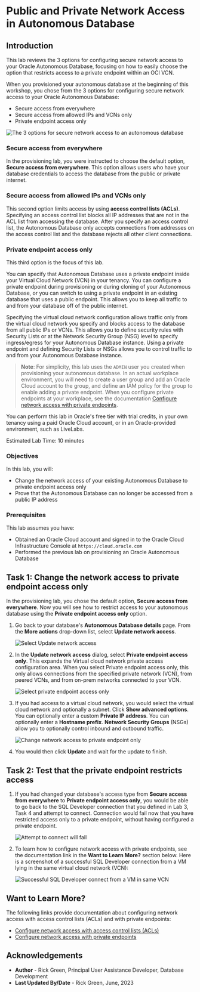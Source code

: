 # Public and Private Network Access in Autonomous Database

## Introduction

This lab reviews the 3 options for configuring secure network access to your Oracle Autonomous Database, focusing on how to easily choose the option that restricts access to a private endpoint within an OCI VCN.

When you provisioned your autonomous database at the beginning of this workshop, you chose from the 3 options for configuring secure network access to your Oracle Autonomous Database:
* Secure access from everywhere
* Secure access from allowed IPs and VCNs only
* Private endpoint access only

![The 3 options for secure network access to an autonomous database](./images/three-options-network-access.png " ")

### **Secure access from everywhere**
In the provisioning lab, you were instructed to choose the default option, **Secure access from everywhere**. This option allows users who have your database credentials to access the database from the public or private internet.

### **Secure access from allowed IPs and VCNs only**
This second option limits access by using **access control lists (ACLs)**. Specifying an access control list blocks all IP addresses that are not in the ACL list from accessing the database. After you specify an access control list, the Autonomous Database only accepts connections from addresses on the access control list and the database rejects all other client connections.

### **Private endpoint access only**
This third option is the focus of this lab.

You can specify that Autonomous Database uses a private endpoint inside your Virtual Cloud Network (VCN) in your tenancy. You can configure a private endpoint during provisioning or during cloning of your Autonomous Database, or you can switch to using a private endpoint in an existing database that uses a public endpoint. This allows you to keep all traffic to and from your database off of the public internet.

Specifying the virtual cloud network configuration allows traffic only from the virtual cloud network you specify and blocks access to the database from all public IPs or VCNs. This allows you to define security rules with Security Lists or at the Network Security Group (NSG) level to specify ingress/egress for your Autonomous Database instance. Using a private endpoint and defining Security Lists or NSGs allows you to control traffic to and from your Autonomous Database instance.

> **Note**: For simplicity, this lab uses the `ADMIN` user you created when provisioning your autonomous database. In an actual workplace environment, you will need to create a user group and add an Oracle Cloud account to the group, and define an IAM policy for the group to enable adding a private endpoint. When you configure private endpoints at your workplace, see the documentation [Configure network access with private endpoints](https://docs.oracle.com/en/cloud/paas/autonomous-database/adbsa/private-endpoints-autonomous.html#GUID-60FE6BFD-B05C-4C97-8B4A-83285F31D575).


You can perform this lab in Oracle's free tier with trial credits, in your own tenancy using a paid Oracle Cloud account, or in an Oracle-provided environment, such as LiveLabs.

Estimated Lab Time: 10 minutes

### Objectives

In this lab, you will:

- Change the network access of your existing Autonomous Database to private endpoint access only
- Prove that the Autonomous Database can no longer be accessed from a public IP address

### Prerequisites

This lab assumes you have:

- Obtained an Oracle Cloud account and signed in to the Oracle Cloud Infrastructure Console at `https://cloud.oracle.com`
- Performed the previous lab on provisioning an Oracle Autonomous Database

## Task 1: Change the network access to private endpoint access only
In the provisioning lab, you chose the default option, **Secure access from everywhere**. Now you will see how to restrict access to your autonomous database using the **Private endpoint access only** option.

1. Go back to your database's **Autonomous Database details** page. From the **More actions** drop-down list, select **Update network access**.

    ![Select Update network access](images/select-update-network-access.png " ")

2. In the **Update network access** dialog, select **Private endpoint access only**. This expands the Virtual cloud network private access configuration area. When you select Private endpoint access only, this only allows connections from the specified private network (VCN), from peered VCNs, and from on-prem networks connected to your VCN.

    ![Select private endpoint access only](./images/select-private-endpoint-access-only.png " ")

3. If you had access to a virtual cloud network, you would select the virtual cloud network and optionally a subnet. Click **Show advanced options**. You can optionally enter a custom **Private IP address**. You can optionally enter a **Hostname prefix**. **Network Security Groups** (NSGs) allow you to optionally control inbound and outbound traffic.

    ![Change network access to private endpoint only](./images/change-network-access-to-private-endpoint-only.png " ")

4. You would then click **Update** and wait for the update to finish.

## Task 2: Test that the private endpoint restricts access

1. If you had changed your database's access type from **Secure access from everywhere** to **Private endpoint access only**, you would be able to go back to the SQL Developer connection that you defined in Lab 3, Task 4 and attempt to connect. Connection would fail now that you have restricted access only to a private endpoint, without having configured a private endpoint.

    ![Attempt to connect will fail](./images/connection-failed.png " ")

2. To learn how to configure network access with private endpoints, see the documentation link in the **Want to Learn More?** section below. Here is a screenshot of a successful SQL Developer connection from a VM lying in the same virtual cloud network (VCN):

    ![Successful SQL Developer connect from a VM in same VCN](images/connect-sql-dev-from-vm-in-same-vcn.jpg " ")

## Want to Learn More?

The following links provide documentation about configuring network access with access control lists (ACLs) and with private endpoints:

- [Configure network access with access control lists (ACLs)](https://docs.oracle.com/en/cloud/paas/autonomous-database/adbsa/access-control-rules-autonomous.html#GUID-483CD2B4-5898-4D27-B74E-6735C32CB58C)
- [Configure network access with private endpoints](https://docs.oracle.com/en/cloud/paas/autonomous-database/adbsa/private-endpoints-autonomous.html#GUID-60FE6BFD-B05C-4C97-8B4A-83285F31D575)

## Acknowledgements

- **Author** - Rick Green, Principal User Assistance Developer, Database Development
- **Last Updated By/Date** - Rick Green, June, 2023
